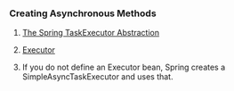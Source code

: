 ### Creating Asynchronous Methods

1. [The Spring TaskExecutor Abstraction](https://docs.spring.io/spring-framework/docs/current/spring-framework-reference/integration.html#scheduling-task-executor)

2. [Executor](https://docs.spring.io/spring-framework/docs/current/javadoc-api/org/springframework/scheduling/annotation/EnableAsync.html)

3. If you do not define an Executor bean, Spring creates a SimpleAsyncTaskExecutor and uses that.